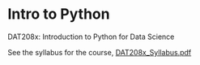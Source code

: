 # Intro to Python 
DAT208x: Introduction to Python for Data Science

See the syllabus for the course, [DAT208x_Syllabus.pdf](DAT208x_Syllabus.pdf)
